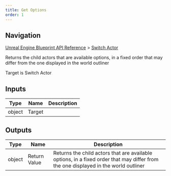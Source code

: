 ```yaml
---
title: Get Options
order: 1
---
```

## Navigation

[Unreal Engine Blueprint API Reference](https://dev.epicgames.com/documentation/en-us/unreal-engine/BlueprintAPI) > [Switch Actor](https://dev.epicgames.com/documentation/en-us/unreal-engine/BlueprintAPI/SwitchActor)

Returns the child actors that are available options, in a fixed order that may differ from the one displayed in the world outliner

Target is Switch Actor

## Inputs

| Type | Name | Description |
| --- | --- | --- |
| object | Target |  |

## Outputs

| Type | Name | Description |
| --- | --- | --- |
| object | Return Value | Returns the child actors that are available options, in a fixed order that may differ from the one displayed in the world outliner |

